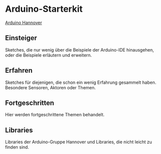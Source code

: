 # Arduino-Starterkit

[Arduino Hannover](http://arduino-hannover.de/ "Arduino H")

## Einsteiger

Sketches, die nur wenig über die Beispiele der Arduino-IDE
hinausgehen, oder die Beispiele erläutern und erweitern.

## Erfahren

Sketches für diejenigen, die schon ein wenig Erfahrung gesammelt haben.
Besondere Sensoren, Aktoren oder Themen.

## Fortgeschritten

Hier werden fortgeschrittene Themen behandelt.

## Libraries

Libraries der Arduino-Gruppe Hannover und Libraries, die nicht
leicht zu finden sind.
